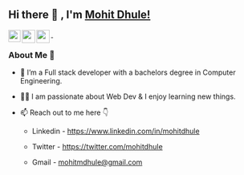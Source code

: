 ## Hi there 👋 , I'm [Mohit Dhule!](https://www.linkedin.com/in/mohitdhule/)

<a  href="https://www.linkedin.com/in/mohitdhule/">
<img  align="left"  width="24px"  src="https://cdn.jsdelivr.net/npm/simple-icons@v3/icons/linkedin.svg"   /> 
</a>
<a  href="https://twitter.com/mohitdhule">
<img  align="left"  width="26px"  src="https://cdn.jsdelivr.net/npm/simple-icons@v3/icons/twitter.svg" />&nbsp;
</a>

<a  href="mailto:mohitmdhule@gmail.com">
<img  align="left"  width="26px"  src="https://cdn.jsdelivr.net/npm/simple-icons@v3/icons/gmail.svg" />
</a>

<br />

### About Me 🚀

- 🌱 I’m a Full stack developer with a bachelors degree in Computer Engineering. </br>

- 👨‍💻 I am passionate about Web Dev & I enjoy learning new things. </br>

- 📫 Reach out to me here 👇

  - Linkedin - https://www.linkedin.com/in/mohitdhule

  - Twitter - https://twitter.com/mohitdhule

  - Gmail - [mohitmdhule@gmail.com](mailto:mohitmdhule@gmail.com)
